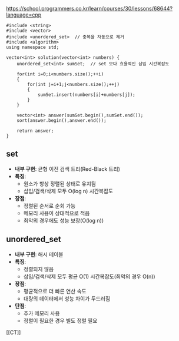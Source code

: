 https://school.programmers.co.kr/learn/courses/30/lessons/68644?language=cpp

```
#include <string>
#include <vector>
#include <unordered_set>  // 중복을 자동으로 제거
#include <algorithm>
using namespace std;

vector<int> solution(vector<int> numbers) {
    unordered_set<int> sumSet;  // set 보다 효율적인 삽입 시간복잡도
    
    for(int i=0;i<numbers.size();++i)
    {
        for(int j=i+1;j<numbers.size();++j)
        {
            sumSet.insert(numbers[i]+numbers[j]);
        }
    }
    
    vector<int> answer(sumSet.begin(),sumSet.end());
    sort(answer.begin(),answer.end());
    
    return answer;
}

```
## set

- **내부 구현**: 균형 이진 검색 트리(Red-Black 트리)
- **특징**:
    - 원소가 항상 정렬된 상태로 유지됨
    - 삽입/검색/삭제 모두 O(log n) 시간복잡도
- **장점**:
    - 정렬된 순서로 순회 가능
    - 메모리 사용이 상대적으로 적음
    - 최악의 경우에도 성능 보장(O(log n))

## unordered_set

- **내부 구현**: 해시 테이블
- **특징**:
    - 정렬되지 않음
    - 삽입/검색/삭제 모두 평균 O(1) 시간복잡도(최악의 경우 O(n))
- **장점**:
    - 평균적으로 더 빠른 연산 속도
    - 대량의 데이터에서 성능 차이가 두드러짐
- **단점**:
    - 추가 메모리 사용
    - 정렬이 필요한 경우 별도 정렬 필요

[[CT]]
